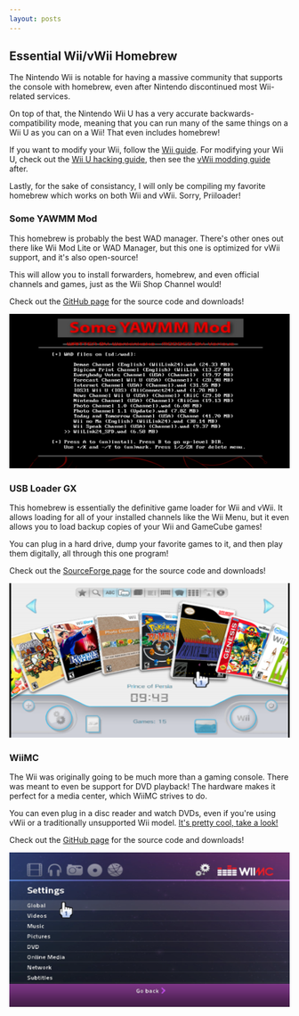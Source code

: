 ```yaml
---
layout: posts
---
```


## Essential Wii/vWii Homebrew

The Nintendo Wii is notable for having a massive community that supports the console with homebrew, even after Nintendo discontinued most Wii-related services.

On top of that, the Nintendo Wii U has a very accurate backwards-compatibility mode, meaning that you can run many of the same things on a Wii U as you can on a Wii! That even includes homebrew!

If you want to modify your Wii, follow the [Wii guide](https://wii.guide). For modifying your Wii U, check out the [Wii U hacking guide](https://wiiu.hacks.guide), then see the [vWii modding guide](https://wiiu.hacks.guide/#/vwii-modding) after. 

Lastly, for the sake of consistancy, I will only be compiling my favorite homebrew which works on both Wii and vWii. Sorry, Priiloader!

### Some YAWMM Mod

This homebrew is probably the best WAD manager. There's other ones out there like Wii Mod Lite or WAD Manager, but this one is optimized for vWii support, and it's also open-source!

This will allow you to install forwarders, homebrew, and even official channels and games, just as the Wii Shop Channel would!

Check out the [GitHub page](https://github.com/FIX94/Some-YAWMM-Mod) for the source code and downloads!

![A screenshot showcasing Some YAWMM Mod.](../assets/images/posts/essential-wii-vwii-homebrew/some_yawmm_mod.png)

### USB Loader GX

This homebrew is essentially the definitive game loader for Wii and vWii. It allows loading for all of your installed channels like the Wii Menu, but it even allows you to load backup copies of your Wii and GameCube games!

You can plug in a hard drive, dump your favorite games to it, and then play them digitally, all through this one program!

Check out the [SourceForge page](https://sourceforge.net/projects/usbloadergx) for the source code and downloads!

![A screenshot showcasing USB Loader GX.](../assets/images/posts/essential-wii-vwii-homebrew/usb_loader_gx.png)

### WiiMC

The Wii was originally going to be much more than a gaming console. There was meant to even be support for DVD playback! The hardware makes it perfect for a media center, which WiiMC strives to do.

You can even plug in a disc reader and watch DVDs, even if you're using vWii or a traditionally unsupported Wii model. [It's pretty cool, take a look!](https://www.youtube.com/watch?v=w6Ut7rgPZfo)

Check out the [GitHub page](https://github.com/dborth/wiimc) for the source code and downloads!

![A screenshot showcasing WiiMC.](../assets/images/posts/essential-wii-vwii-homebrew/wiimc.png)
